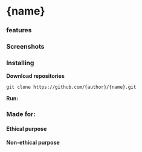 # {name}
### features 
### Screenshots
### Installing
**Download repositories**

    git clone https://github.com/{author}/{name}.git

**Run:**  

### Made for:
#### Ethical purpose
#### Non-ethical purpose